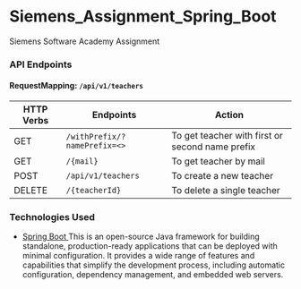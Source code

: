 # Siemens_Assignment_Spring_Boot
Siemens Software Academy Assignment 

### API Endpoints
#### RequestMapping: ```/api/v1/teachers```
| HTTP Verbs | Endpoints | Action |
| --- | --- | --- |
| GET | ```/withPrefix/?namePrefix=<>``` | To get teacher with first or second name prefix |
| GET | ```/{mail}```| To get teacher by mail |
| POST | ```/api/v1/teachers``` | To create a new teacher  |
| DELETE | ```/{teacherId}``` | To delete a single teacher |

### Technologies Used
* [Spring Boot ](https://nodejs.org/) This is an open-source Java framework for building standalone, production-ready applications that can be deployed with minimal configuration. It provides a wide range of features and capabilities that simplify the development process, including automatic configuration, dependency management, and embedded web servers.
